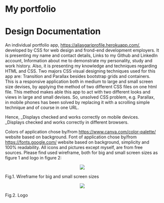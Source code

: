 # My portfolio
# Design Documentation
An individual portfolio app, https://aliasgariprofile.herokuapp.com/, developed by CSS for web design and frond-end development employers. 
It is presenting my name and contact details, Links to my Github and LinkedIn account, Information about me to demonstrate my personality, study and work history.
Also, it is presenting my knowledge and techniques regarding HTML and CSS.
Two majors CSS visual designing techniques used for this app are: Transition and Parallax besides bootstrap grids and containers.
This is a responsive application both in medium to large and small screen size devises, by applying the method of two different CSS files on one html file.
This method makes able this app to act with two different looks and views in large and small devises. So, unsolved CSS problem, e.g. Parallax, in mobile phones has been solved by replacing it with a scrolling simple technique and of course in one URL.

Hence, 
_Displays checked and works correctly on mobile devices.
_Displays checked and works correctly in different browsers.

Colors of application chose by/from https://www.canva.com/color-palette/ website based on background.
Font of application chose by/from https://fonts.google.com/ website based on background, simplicity and 100% readability.
All icons and pictures except myself, are from free sources.
Please find used wireframe, both for big and small screen sizes as figure 1 and logo in figure 2: 
<p align="center">
  <img src="https://raw.githubusercontent.com/aamining/portfolio/master/wirefram.bmp"/>  
</p>
<p>                                    Fig.1. Wireframe for big and small screen sizes  </p>

<p align="center">
  <img src="https://raw.githubusercontent.com/aamining/portfolio/master/logo.gif"/>  
</p>
<p>                                        Fig.2. Logo    </p>
